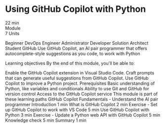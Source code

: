 # Using GitHub Copilot with Python
22 min  
Module  
7 Units  

Beginner
DevOps Engineer
Administrator
Developer
Solution Architect
Student
GitHub
Use GitHub Copilot, an AI pair programmer that offers autocomplete-style suggestions as you code, to work with Python

Learning objectives
By the end of this module, you'll be able to:

Enable the GitHub Copilot extension in Visual Studio Code.
Craft prompts that can generate useful suggestions from GitHub Copilot.
Use GitHub Copilot to improve a Python project.
Prerequisites
Basic understanding of Python, like variables and conditionals
Ability to use Git and GitHub for version control
Access to the GitHub Copilot service
This module is part of these learning paths
GitHub Copilot Fundamentals - Understand the AI pair programmer
Introduction
1 min
What is GitHub Copilot
2 min
Exercise - Set up GitHub Copilot to work with VS Code
5 min
Use GitHub Copilot with Python
3 min
Exercise - Update a Python web API with GitHub Copilot
5 min
Knowledge check
5 min
Summary
1 min
